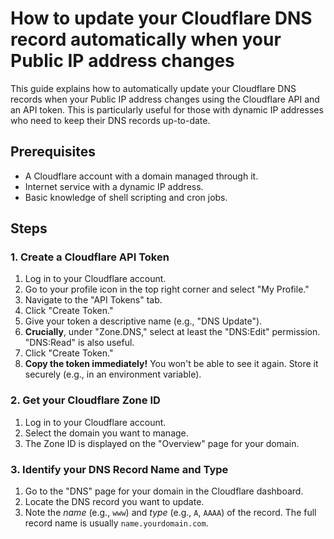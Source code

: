 # How to update your Cloudflare DNS record automatically when your Public IP address changes

This guide explains how to automatically update your Cloudflare DNS records when your Public IP address changes using the Cloudflare API and an API token. This is particularly useful for those with dynamic IP addresses who need to keep their DNS records up-to-date.

## Prerequisites

* A Cloudflare account with a domain managed through it.
* Internet service with a dynamic IP address.
* Basic knowledge of shell scripting and cron jobs.

## Steps

### 1. Create a Cloudflare API Token

1. Log in to your Cloudflare account.
2. Go to your profile icon in the top right corner and select "My Profile."
3. Navigate to the "API Tokens" tab.
4. Click "Create Token."
5. Give your token a descriptive name (e.g., "DNS Update").
6. **Crucially**, under "Zone.DNS," select at least the "DNS:Edit" permission.  "DNS:Read" is also useful.
7. Click "Create Token."
8. **Copy the token immediately!** You won't be able to see it again. Store it securely (e.g., in an environment variable).

### 2. Get your Cloudflare Zone ID

1. Log in to your Cloudflare account.
2. Select the domain you want to manage.
3. The Zone ID is displayed on the "Overview" page for your domain.

### 3. Identify your DNS Record Name and Type

1. Go to the "DNS" page for your domain in the Cloudflare dashboard.
2. Locate the DNS record you want to update.
3. Note the *name* (e.g., `www`) and *type* (e.g., `A`, `AAAA`) of the record.  The full record name is usually `name.yourdomain.com`.

